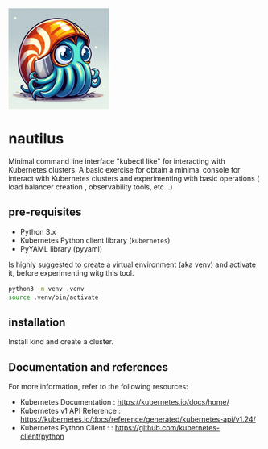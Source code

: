 <img src="images/nautilus.jpg" alt="nautilus logo" width="200" height="200">

# nautilus
Minimal command line interface "kubectl like" for interacting with Kubernetes clusters. A basic exercise for obtain a minimal console for interact with Kubernetes clusters and experimenting with basic operations ( load balancer creation , observability tools, etc ..)

## pre-requisites

- Python 3.x
- Kubernetes Python client library (`kubernetes`)
- PyYAML library (pyyaml)

Is highly suggested to create a virtual environment (aka venv)  and activate it, before experimenting witg this tool. 

```bash
python3 -m venv .venv
source .venv/bin/activate
```

## installation

Install kind and create a cluster.

## Documentation and references

For more information, refer to the following resources:

- Kubernetes Documentation  : <https://kubernetes.io/docs/home/>
- Kubernetes v1 API Reference  : <https://kubernetes.io/docs/reference/generated/kubernetes-api/v1.24/>
- Kubernetes Python Client : : <https://github.com/kubernetes-client/python>


